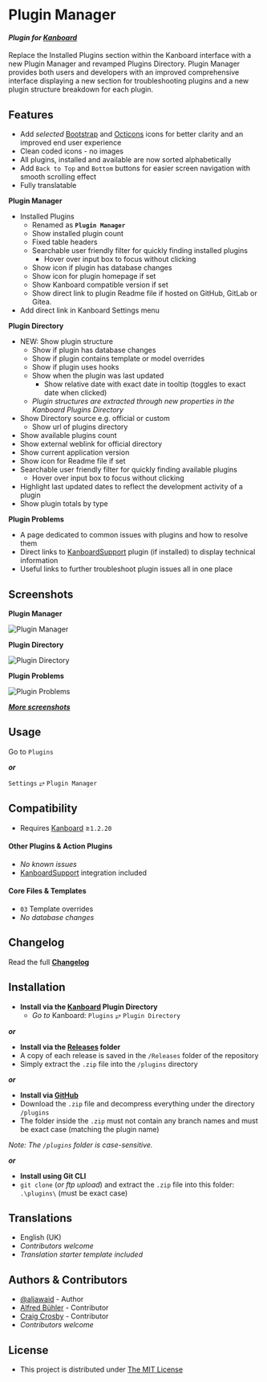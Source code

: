 # Plugin Manager

#### _Plugin for [Kanboard](https://github.com/fguillot/kanboard "Kanboard - Kanban Project Management Software")_

Replace the Installed Plugins section within the Kanboard interface with a new Plugin Manager and revamped Plugins Directory. Plugin Manager provides both users and developers with an improved comprehensive interface displaying a new section for troubleshooting plugins and a new plugin structure breakdown for each plugin.


Features
-------------

- Add _selected_ [Bootstrap](https://icons.getbootstrap.com) and [Octicons](https://primer.style/octicons/) icons for better clarity and an improved end user experience
- Clean coded icons - no images
- All plugins, installed and available are now sorted alphabetically
- Add `Back to Top` and `Bottom` buttons for easier screen navigation with smooth scrolling effect
- Fully translatable


**Plugin Manager**
- Installed Plugins
  - Renamed as **`Plugin Manager`**
  - Show installed plugin count
  - Fixed table headers
  - Searchable user friendly filter for quickly finding installed plugins
    - Hover over input box to focus without clicking
  - Show icon if plugin has database changes
  - Show icon for plugin homepage if set
  - Show Kanboard compatible version if set
  - Show direct link to plugin Readme file if hosted on GitHub, GitLab or Gitea.
- Add direct link in Kanboard Settings menu

**Plugin Directory**
- NEW: Show plugin structure
  - Show if plugin has database changes
  - Show if plugin contains template or model overrides
  - Show if plugin uses hooks
  - Show when the plugin was last updated
    - Show relative date with exact date in tooltip (toggles to exact date when clicked)
  - _Plugin structures are extracted through new properties in the Kanboard Plugins Directory_
- Show Directory source e.g. official or custom
  - Show url of plugins directory
- Show available plugins count
- Show external weblink for official directory
- Show current application version
- Show icon for Readme file if set
- Searchable user friendly filter for quickly finding available plugins
    - Hover over input box to focus without clicking
- Highlight last updated dates to reflect the development activity of a plugin
- Show plugin totals by type

**Plugin Problems**
- A page dedicated to common issues with plugins and how to resolve them
- Direct links to [KanboardSupport](https://github.com/aljawaid/KanboardSupport) plugin (if installed) to display technical information
- Useful links to further troubleshoot plugin issues all in one place

Screenshots
----------


**Plugin Manager**

![Plugin Manager](../master/Screenshots/screenshot-plugin-manager-main.png "View more screenshots of this plugin using the link below")

**Plugin Directory**

![Plugin Directory](../master/Screenshots/screenshot-plugin-directory-main.png "View more screenshots of this plugin using the link below")

**Plugin Problems**

![Plugin Problems](../master/Screenshots/screenshot-plugin-problems.png "View more screenshots of this plugin using the link below")


**_[More screenshots](../master/screenshots.md)_**

Usage
-------------

Go to `Plugins`

**_or_**

`Settings` &#10562; `Plugin Manager`

Compatibility
-------------

- Requires [Kanboard](https://github.com/fguillot/kanboard "Kanboard - Kanban Project Management Software") ≥`1.2.20`

#### Other Plugins & Action Plugins
- _No known issues_
- [KanboardSupport](https://github.com/aljawaid/KanboardSupport) integration included
#### Core Files & Templates
- `03` Template overrides
- _No database changes_

Changelog
---------

Read the full [**Changelog**](../master/changelog.md "See changes")
 

Installation
------------

- **Install via the [Kanboard](https://github.com/fguillot/kanboard "Kanboard - Kanban Project Management Software") Plugin Directory**
  - _Go to_ Kanboard: `Plugins` &#10562; `Plugin Directory`

**_or_**

- **Install via the [Releases](../master/Releases/ "A copy of each release is saved in the folder") folder**
 - A copy of each release is saved in the `/Releases` folder of the repository
 - Simply extract the `.zip` file into the `/plugins` directory

**_or_**

- **Install via [GitHub](https://github.com/aljawaid "Find the correct plugin from the list of repositories")**
- Download the `.zip` file and decompress everything under the directory `/plugins`
 - The folder inside the `.zip` must not contain any branch names and must be exact case (matching the plugin name)

_Note: The `/plugins` folder is case-sensitive._

**_or_**

- **Install using Git CLI**
- `git clone` (_or ftp upload_) and extract the `.zip` file into this folder: `.\plugins\` (must be exact case)


Translations
------------

- English (UK)
- _Contributors welcome_
- _Translation starter template included_


Authors & Contributors
----------------------

- [@aljawaid](https://github.com/aljawaid) - Author
- [Alfred Bühler](https://github.com/alfredbuehler) - Contributor
- [Craig Crosby](https://github.com/creecros) - Contributor
- _Contributors welcome_

License
-------
- This project is distributed under [The MIT License](../master/LICENSE "Read The MIT license")

